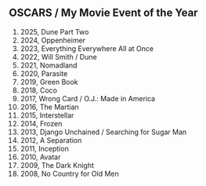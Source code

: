 ## OSCARS / My Movie Event of the Year

1. 2025, Dune Part Two
1. 2024, Oppenheimer
1. 2023, Everything Everywhere All at Once
1. 2022, Will Smith / Dune
1. 2021, Nomadland
1. 2020, Parasite
1. 2019, Green Book
1. 2018, Coco
1. 2017, Wrong Card / O.J.: Made in America
1. 2016, The Martian
1. 2015, Interstellar
1. 2014, Frozen
1. 2013, Django Unchained / Searching for Sugar Man
1. 2012, A Separation
1. 2011, Inception
1. 2010, Avatar
1. 2009, The Dark Knight
1. 2008, No Country for Old Men